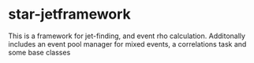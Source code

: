 # star-jetframework
This is a framework for jet-finding, and event rho calculation. Additonally includes an event pool manager for mixed events, a correlations task and some base classes

